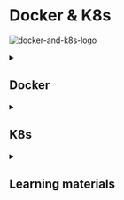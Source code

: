 # Docker & K8s 

![docker-and-k8s-logo](docker-and-k8s.jpeg)

<details>
<summary><h2>Docker</h2></summary>


`_TO_DO_`
Docker has 2 options for containers to store files on the host machine, so that the files are persisted even after the 
container stops: 

| Volumes                                                                                         | Bind mounts(Host volume)                                                                                                                                                                                                   |
|-------------------------------------------------------------------------------------------------|----------------------------------------------------------------------------------------------------------------------------------------------------------------------------------------------------------------------------|
| Completely handled by Docker.                                                                   | When you use a bind mount in Docker, you are linking a directory on the host filesystem to a directory in the container.                                                                                                   |
|                                                                                                 | If you modify, create, or delete files in the directory on the host, these changes will be immediately visible inside the container in the corresponding directory.                                                        |
|                                                                                                 | If you modify, create, or delete files from within the container in the mounted directory, these changes will be reflected on the host filesystem.                                                                         |
| One container writes to the storage while another reads from it.                                | Allows for real-time collaboration between the host and the container, which is particularly useful for development environments where code changes need to be tested immediately without rebuilding the container image.  |
| Named volume - Have specific name assigned to it.                                               | `docker run -v host_dir:container_dir`                                                                                                                                                                                     |
| `docker run -v name:container_dir`                                                              |                                                                                                                                                                                                                            |
| Anonymous volume - Not given a specific name. Docker assigns them an unique ID automatically.   |                                                                                                                                                                                                                            |
| `docker run -v container_dir`                                                                   |                                                                                                                                                                                                                            |
|                                                                                                 |                                                                                                                                                                                                                            |

</details>


<details>
<summary><h2>K8s</h2></summary>



### Kubernetes architecture
![kubernetes-architecture](kubernetes-architecture.png)



</details>


<details>
<summary><h2>Learning materials</h2></summary>


### Docker

#### Videos
- [Learn Docker in 7 Easy Steps - Full Beginner's Tutorial](https://www.youtube.com/watch?v=gAkwW2tuIqE)
- [How to dockerize your Spring Boot API | Docker Tutorial](https://www.youtube.com/watch?v=3SNKdr3f9Io)
- [you need to learn Docker RIGHT NOW!! // Docker Containers 101](https://www.youtube.com/watch?v=eGz9DS-aIeY)
- [Multi Container Docker Applications | A real-world example](https://www.youtube.com/watch?v=bX_tFv0YCqg)
- [Docker Crash Course Tutorial](https://www.youtube.com/playlist?list=PL4cUxeGkcC9hxjeEtdHFNYMtCpjNBm3h7)
- [Docker Tutorial for Beginners | Full Course [2021]](https://www.youtube.com/watch?v=p28piYY_wv8&t=3763s)
- [Docker Volumes explained in 6 minutes](https://www.youtube.com/watch?v=p2PH_YPCsis)
- [Docker Volumes Explained](https://www.youtube.com/watch?v=n4LRpnqsXIo)
- [How to create and use a Docker volume](https://www.youtube.com/watch?v=_MlSdlP6nwc)
- [Docker Volumes Explained (PostgreSQL example)](https://www.youtube.com/watch?v=G-5c25DYnfI)
- [Docker Volumes Demo || Docker Tutorial 13](https://www.youtube.com/watch?v=SBUCYJgg4Mk)
- [Docker Crash Course #10 - Volumes](https://www.youtube.com/watch?v=Wh4BcFFr6Fc)
- [What is Docker Volume | How to create Volumes | What is Bind Mount | Docker Storage](https://www.youtube.com/watch?v=VOK06Q4QqvE)
- [Docker Compose will BLOW your MIND!! (a tutorial)](https://www.youtube.com/watch?v=DM65_JyGxCo)
- [Docker Compose & Docker Volumes | Docker](https://www.youtube.com/watch?v=41o4RJxfCZM)
- [Docker Crash Course #11 - Docker Compose](https://www.youtube.com/watch?v=TSySwrQcevM)
- [Docker Compose Tutorial](https://www.youtube.com/watch?v=HG6yIjZapSA)
- [When would you want to use docker and docker-compose on your projects?](https://www.youtube.com/watch?v=m3To85qMOuA&list=WL&index=94)
- [Docker Crash Course for Absolute Beginners [NEW]](https://www.youtube.com/watch?v=pg19Z8LL06w&list=WL&index=63&t=3s)

- [Използване на Docker за локална разработка на уеб приложения](https://www.youtube.com/watch?v=JHsNBNGNNCk&list=WL&index=53&t=2256s)

### K8s
#### Videos

- [Kubernetes Explained in 6 Minutes | k8s Architecture](https://www.youtube.com/watch?v=TlHvYWVUZyc&list=WL&index=51)
- [Docker vs Kubernetes vs Docker Swarm | Comparison in 5 mins](https://www.youtube.com/watch?v=9_s3h_GVzZc)

- [Kubernetes Tutorial For Beginners - Learn Kubernetes](https://www.youtube.com/watch?v=yznvWW_L7AA&list=WL&index=104)
- [Kubernetes Tutorial - Kubernetes Architecture Explained](https://www.youtube.com/watch?v=1vnA13v8PcA&list=WL&index=83)
- [Първи стъпки с Kubernetes - Димитър Захариев](https://www.youtube.com/watch?v=-zu7qioThP4)
- [Intro to Kubernetes | Container Tools For Beginners | Orchestration Tools | Great Learning](https://www.youtube.com/watch?v=WUU85wXv4mA&list=WL&index=75&t=673s)
- [Kubernetes Crash Course for Absolute Beginners [NEW]](https://www.youtube.com/watch?v=s_o8dwzRlu4&list=WL&index=63&t=290s)
- [Deploying Java Applications with Docker and Kubernetes | DevOps Project](https://www.youtube.com/watch?v=0GgBi8yNQT4&list=WL&index=67&t=433s)
- [Kubernetes Roadmap - Complete Step-by-Step Learning Path](https://www.youtube.com/watch?v=S8eX0MxfnB4&list=WL&index=83)
- [Do NOT Learn Kubernetes Without Knowing These Concepts...](https://www.youtube.com/watch?v=wXuSqFJVNQA&list=WL&index=18&t=1s)
- [Kubernetes Tutorial for Beginners [FULL COURSE in 4 Hours]](https://www.youtube.com/watch?v=X48VuDVv0do&list=WL&index=12&t=1s)
- [ArgoCD Tutorial for Beginners | GitOps CD for Kubernetes](https://www.youtube.com/watch?v=MeU5_k9ssrs&list=WL&index=1)
- [HashiCorp Vault Explained in 180 seconds](https://www.youtube.com/watch?v=nG8fCdWkLzc)
- [Hashicorp vault 101](https://www.youtube.com/watch?v=8UBJbhzbHp4)
- [What is Helm in Kubernetes? Helm and Helm Charts explained | Kubernetes Tutorial 23](https://www.youtube.com/watch?v=-ykwb1d0DXU)
- [Helm and Helm Charts Explained - Helm Tutorial for Beginners](https://www.youtube.com/watch?v=w51lDVuRWuk)
- [What is Helm?](https://www.youtube.com/watch?v=fy8SHvNZGeE)
- [How to Create Helm Charts - The Ultimate Guide](https://www.youtube.com/watch?v=jUYNS90nq8U&t=47s)

#### Read

- [What is Kubernetes?](https://cloud.google.com/learn/what-is-kubernetes)
- [How to explain Kubernetes in plain English](https://enterprisersproject.com/article/2017/10/how-explain-kubernetes-plain-english)
- [What Is Kubernetes? What You Need To Know As A Developer](https://medium.com/@rphilogene/what-is-kubernetes-what-you-need-to-know-as-a-developer-674af25e3947)
- [Overview](https://kubernetes.io/docs/concepts/overview/)
- [Kubernetes Components](https://kubernetes.io/docs/concepts/overview/components/)
- [Objects In Kubernetes](https://kubernetes.io/docs/concepts/overview/working-with-objects/)
- [The Kubernetes API](https://kubernetes.io/docs/concepts/overview/kubernetes-api/)
- [Cluster Architecture](https://kubernetes.io/docs/concepts/architecture/)
- https://www.geeksforgeeks.org/kubernetes-tutorial/
- https://www.geeksforgeeks.org/introduction-to-kubernetes-k8s/
 
 
</details>




